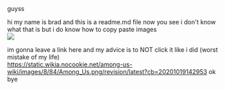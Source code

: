 guyss

hi my name is brad and this is a readme.md file now you see i don't know what that is but i do know how to copy paste images
<br>
<img src="https://upload.wikimedia.org/wikipedia/en/9/9a/Trollface_non-free.png">

im gonna leave a link here and my advice is to NOT click it like i did (worst mistake of my life)
<br>
https://static.wikia.nocookie.net/among-us-wiki/images/8/84/Among_Us.png/revision/latest?cb=20201019142953
ok bye
